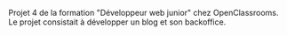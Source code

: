 Projet 4 de la formation "Développeur web junior" chez OpenClassrooms. Le projet consistait à développer un blog et son backoffice.
